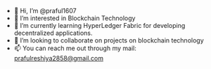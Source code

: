 - 👋 Hi, I’m @praful1607
- 👀 I’m interested in Blockchain Technology
- 🌱 I’m currently learning HyperLedger Fabric for developing decentralized applications.
- 💞️ I’m looking to collaborate on projects on blockchain technology
- 📫 You can reach me out through my mail: prafulreshiya2858@gmail.com
  

<!---
praful1607/praful1607 is a ✨ special ✨ repository because its `README.md` (this file) appears on your GitHub profile.
You can click the Preview link to take a look at your changes.
--->
